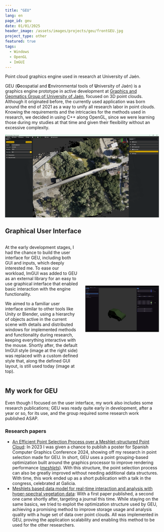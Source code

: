 ```yaml
---
title: "GEU"
lang: en
page_id: geu
date: 01/01/2025
header_image: /assets/images/projects/geu/frontGEU.jpg
project_type: other
featured: true
tags:
  - Windows
  - OpenGL
  - ImGUI
---
```


<div class="quote-shadowbox">
Point cloud graphics engine used in research at University of Jaén.
</div>
<!--content-->

GEU (<b>G</b>eospatial and <b>E</b>nvironmental tools of <b>U</b>niversity of Jaén) is a graphics engine prototype in active development at <a href="https://gggj.ujaen.es/">Graphics and Geomatics Group of University of Jaén</a>, focused on 3D point clouds. Although it originated before, the currently used application was born around the end of 2021 as a way to unify all research labor in point clouds. Knowing the requirements and the intricacies for the methods used in research, we decided in using C++ along OpenGL, since we were learning those during my studies at that time and given their flexibility without an excessive complexity.

<img src="/assets/images/projects/geu/mainGEU.png" />

<h2>Graphical User Interface</h2>

<div style="display: flex; flex-direction: row; align-items: center; margin-bottom: 1.3em; gap: 1.5em">
  <div style="flex: 1 1 50%">
      <p>
        At the early development stages, I had the chance to build the user interface for GEU, including both GUI and inputs, which deeply interested me. To ease our workload, ImGUI was added to GEU as an external library for an easy to use graphical interface that enabled basic interaction with the engine functionality.
      </p>
      <p>
        We aimed to a familiar user interface similar to other tools like Unity or Blender, using a hierarchy of objects active in the current scene with details and distributed windows for implemented methods and functionality during research, keeping everything interactive with the mouse. Shortly after, the default ImGUI style (image at the right side) was replaced with a custom defined style that, along the defined GUI layout, is still used today (image at top).
      </p>
  </div>
  <div style="flex: 1 1 50%">
    <img src="/assets/images/projects/geu/oldGEU.png" />
  </div>
</div>

<h2>My work for GEU</h2>

Even though I focused on the user interface, my work also includes some research publications; GEU was ready quite early in development, after a year or so, for its use, and the group required some research work published ASAP.

<h3>Research papers</h3>

<ul>
  <li>
    <a href="https://diglib.eg.org/items/eab6a149-f1e2-4726-9a14-3a27e29ffd6e">An Efficient Point Selection Process over a Meshlet-structured Point Cloud</a>: In 2023 I was given a chance to publish a poster for Spanish Computer Graphics Conference 2024, showing off my research in point selection made for GEU. In short, GEU uses a point grouping-based optimization built around the graphics processor to improve rendering performance (<a href="https://developer.nvidia.com/blog/introduction-turing-mesh-shaders/"><i>meshlets</i></a>). With this structure, the point selection process can also be greatly improved without needing additional data structures. With time, this work ended up as a short publication with a talk in the congress, celebrated at Galicia.
  </li>
  <li>
    <a href="https://www.sciencedirect.com/science/article/pii/S016816992500208X">Meshlets based data model for real-time interaction and analysis with hyper-spectral vegetation data</a>: With a first paper published, a second one came shortly after, targeting a journal this time. While staying on the same basics, we tried to exploit the optimization structure used by GEU, achieving a promising method to improve storage usage and analysis quality with a huge set of data over point clouds. All was implemented in GEU, proving the application scalability and enabling this method to be used for the other researchers.
  </li>
</ul>

